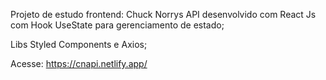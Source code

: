 Projeto de estudo frontend: Chuck Norrys API desenvolvido com React Js com Hook UseState para gerenciamento de estado;

Libs
Styled Components e Axios;


Acesse:
https://cnapi.netlify.app/
